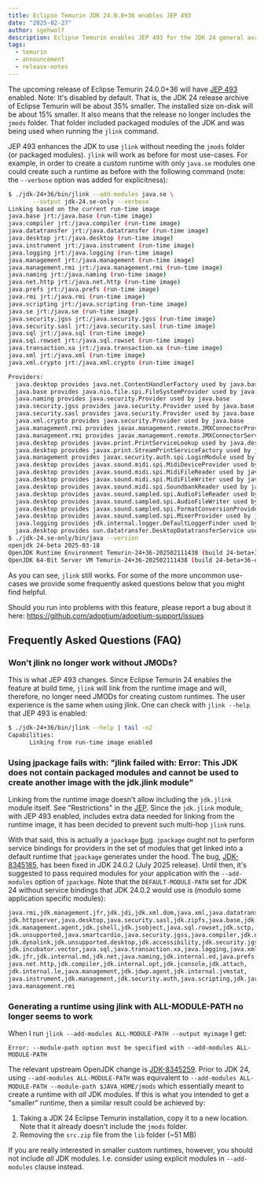```yaml
---
title: Eclipse Temurin JDK 24.0.0+36 enables JEP 493
date: "2025-02-27"
author: sgehwolf
description: Eclipse Temurin enables JEP 493 for the JDK 24 general availability release (24.0.0+36) which significantly reduces the size of the JDK archive.
tags:
  - temurin
  - announcement
  - release-notes
---
```


The upcoming release of Eclipse Temurin 24.0.0+36 will have [JEP
493](https://openjdk.org/jeps/493) enabled. Note: It's disabled by default.
That is, the JDK 24 release archive of Eclipse Temurin will be about 35%
smaller. The installed size on-disk will be about 15% smaller. It also means
that the release no longer includes the `jmods` folder. That folder included
packaged modules of the JDK and was being used when running the `jlink`
command.

JEP 493 enhances the JDK to use `jlink` without needing the `jmods` folder (or
packaged modules). `jlink` will work as before for most use-cases. For example,
in order to create a custom runtime with only `java.se` modules one could
create such a runtime as before with the following command (note: the
`--verbose` option was added for explicitness):

```bash
$ ./jdk-24+36/bin/jlink --add-modules java.se \
       --output jdk-24.se-only --verbose
Linking based on the current run-time image
java.base jrt:/java.base (run-time image)
java.compiler jrt:/java.compiler (run-time image)
java.datatransfer jrt:/java.datatransfer (run-time image)
java.desktop jrt:/java.desktop (run-time image)
java.instrument jrt:/java.instrument (run-time image)
java.logging jrt:/java.logging (run-time image)
java.management jrt:/java.management (run-time image)
java.management.rmi jrt:/java.management.rmi (run-time image)
java.naming jrt:/java.naming (run-time image)
java.net.http jrt:/java.net.http (run-time image)
java.prefs jrt:/java.prefs (run-time image)
java.rmi jrt:/java.rmi (run-time image)
java.scripting jrt:/java.scripting (run-time image)
java.se jrt:/java.se (run-time image)
java.security.jgss jrt:/java.security.jgss (run-time image)
java.security.sasl jrt:/java.security.sasl (run-time image)
java.sql jrt:/java.sql (run-time image)
java.sql.rowset jrt:/java.sql.rowset (run-time image)
java.transaction.xa jrt:/java.transaction.xa (run-time image)
java.xml jrt:/java.xml (run-time image)
java.xml.crypto jrt:/java.xml.crypto (run-time image)

Providers:
  java.desktop provides java.net.ContentHandlerFactory used by java.base
  java.base provides java.nio.file.spi.FileSystemProvider used by java.base
  java.naming provides java.security.Provider used by java.base
  java.security.jgss provides java.security.Provider used by java.base
  java.security.sasl provides java.security.Provider used by java.base
  java.xml.crypto provides java.security.Provider used by java.base
  java.management.rmi provides javax.management.remote.JMXConnectorProvider used by java.management
  java.management.rmi provides javax.management.remote.JMXConnectorServerProvider used by java.management
  java.desktop provides javax.print.PrintServiceLookup used by java.desktop
  java.desktop provides javax.print.StreamPrintServiceFactory used by java.desktop
  java.management provides javax.security.auth.spi.LoginModule used by java.base
  java.desktop provides javax.sound.midi.spi.MidiDeviceProvider used by java.desktop
  java.desktop provides javax.sound.midi.spi.MidiFileReader used by java.desktop
  java.desktop provides javax.sound.midi.spi.MidiFileWriter used by java.desktop
  java.desktop provides javax.sound.midi.spi.SoundbankReader used by java.desktop
  java.desktop provides javax.sound.sampled.spi.AudioFileReader used by java.desktop
  java.desktop provides javax.sound.sampled.spi.AudioFileWriter used by java.desktop
  java.desktop provides javax.sound.sampled.spi.FormatConversionProvider used by java.desktop
  java.desktop provides javax.sound.sampled.spi.MixerProvider used by java.desktop
  java.logging provides jdk.internal.logger.DefaultLoggerFinder used by java.base
  java.desktop provides sun.datatransfer.DesktopDatatransferService used by java.datatransfer 
$ ./jdk-24.se-only/bin/java --version
openjdk 24-beta 2025-03-18
OpenJDK Runtime Environment Temurin-24+36-202502111438 (build 24-beta+36-ea)
OpenJDK 64-Bit Server VM Temurin-24+36-202502111438 (build 24-beta+36-ea, mixed mode)
```

As you can see, `jlink` still works. For some of the more uncommon use-cases we
provide some frequently asked questions below that you might find helpful.

Should you run into problems with this feature, please report a bug about it here:
https://github.com/adoptium/adoptium-support/issues

## Frequently Asked Questions (FAQ)

### Won't jlink no longer work without JMODs?

This is what JEP 493 changes. Since Eclipse Temurin 24 enables the feature at
build time, `jlink` will link from the runtime image and will, therefore, no
longer need JMODs for creating custom runtimes. The user experience is the same
when using jlink.  One can check with `jlink --help` that JEP 493 is enabled:

```bash
$ ./jdk-24+36/bin/jlink --help | tail -n2
Capabilities:
      Linking from run-time image enabled
```

### Using jpackage fails with: "jlink failed with: Error: This JDK does not contain packaged modules and cannot be used to create another image with the jdk.jlink module"

Linking from the runtime image doesn't allow including the `jdk.jlink` module
itself. See "Restrictions" in the [JEP](https://openjdk.org/jeps/493). Since
the `jdk.jlink` module, with JEP 493 enabled, includes extra data needed for
linking from the runtime image, it has been decided to prevent such multi-hop
`jlink` runs.

With that said, this is actually a `jpackage`
[bug](https://bugs.openjdk.org/browse/JDK-8345185). `jpackage` ought not to
perform service bindings for providers in the set of modules that get linked
into a default runtime that `jpackage` generates under the hood. The bug,
[JDK-8345185](https://bugs.openjdk.org/browse/JDK-8345185), has been fixed in
JDK 24.0.2 (July 2025 release). Until then, it's suggested to pass required
modules for your application with the `--add-modules` option of `jpackage`.
Note that the `DEFAULT-MODULE-PATH` set for JDK 24 without service bindings
that JDK 24.0.2 would use is (modulo some application specific modules):

```bash
java.rmi,jdk.management.jfr,jdk.jdi,jdk.xml.dom,java.xml,java.datatransfer,
jdk.httpserver,java.desktop,java.security.sasl,jdk.zipfs,java.base,jdk.javadoc,
jdk.management.agent,jdk.jshell,jdk.jsobject,java.sql.rowset,jdk.sctp,
jdk.unsupported,java.smartcardio,java.security.jgss,java.compiler,jdk.nio.mapmode,
jdk.dynalink,jdk.unsupported.desktop,jdk.accessibility,jdk.security.jgss,
jdk.incubator.vector,java.sql,java.transaction.xa,java.logging,java.xml.crypto,
jdk.jfr,jdk.internal.md,jdk.net,java.naming,jdk.internal.ed,java.prefs,
java.net.http,jdk.compiler,jdk.internal.opt,jdk.jconsole,jdk.attach,
jdk.internal.le,java.management,jdk.jdwp.agent,jdk.internal.jvmstat,
java.instrument,jdk.management,jdk.security.auth,java.scripting,jdk.jartool,
java.management.rmi
```

### Generating a runtime using jlink with ALL-MODULE-PATH no longer seems to work

When I run `jlink --add-modules ALL-MODULE-PATH --output myimage` I get:

```output
Error: --module-path option must be specified with --add-modules ALL-MODULE-PATH
```

The relevant upstream OpenJDK change is
[JDK-8345259](https://bugs.openjdk.org/browse/JDK-8345259). Prior to JDK 24,
using `--add-modules ALL-MODULE-PATH` was equivalent to `--add-modules
ALL-MODULE-PATH --module-path $JAVA_HOME/jmods` which essentially meant to
create a runtime with *all* JDK modules. If this is what you intended to get a
"smaller" runtime, then a similar result could be achieved by:

1. Taking a JDK 24 Eclipse Temurin installation, copy it to a new location.
   Note that it already doesn't include the `jmods` folder.
2. Removing the `src.zip` file from the `lib` folder (~51 MB)

If you are really interested in smaller custom runtimes, however, you should
not include *all* JDK modules. I.e. consider using explicit modules in
`--add-modules` clause instead.
